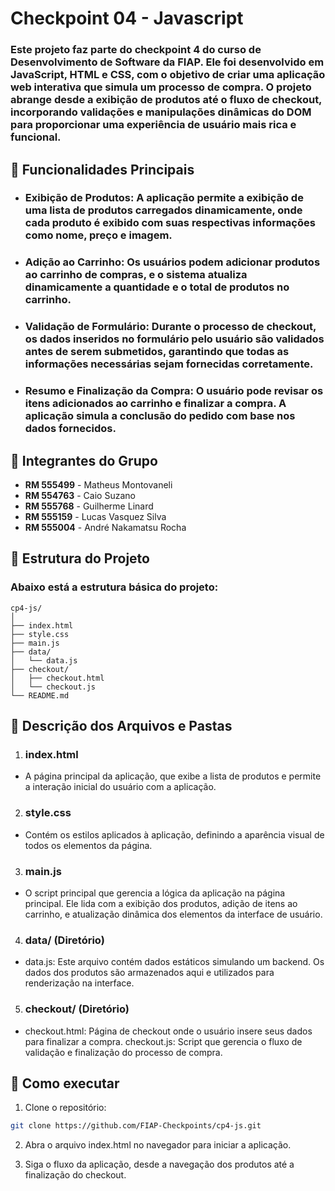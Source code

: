 # Checkpoint 04 - Javascript

### Este projeto faz parte do checkpoint 4 do curso de Desenvolvimento de Software da FIAP. Ele foi desenvolvido em JavaScript, HTML e CSS, com o objetivo de criar uma aplicação web interativa que simula um processo de compra. O projeto abrange desde a exibição de produtos até o fluxo de checkout, incorporando validações e manipulações dinâmicas do DOM para proporcionar uma experiência de usuário mais rica e funcional.

## 🚀 Funcionalidades Principais

- <h3>Exibição de Produtos: A aplicação permite a exibição de uma lista de produtos carregados dinamicamente, onde cada produto é exibido com suas respectivas informações como nome, preço e imagem.</h3>

- <h3>Adição ao Carrinho: Os usuários podem adicionar produtos ao carrinho de compras, e o sistema atualiza dinamicamente a quantidade e o total de produtos no carrinho.</h3>

- <h3>Validação de Formulário: Durante o processo de checkout, os dados inseridos no formulário pelo usuário são validados antes de serem submetidos, garantindo que todas as informações necessárias sejam fornecidas corretamente.</h3>

- <h3>Resumo e Finalização da Compra: O usuário pode revisar os itens adicionados ao carrinho e finalizar a compra. A aplicação simula a conclusão do pedido com base nos dados fornecidos.</h3>

## 👥 Integrantes do Grupo

- **RM 555499** - Matheus Montovaneli
- **RM 554763** - Caio Suzano
- **RM 555768** - Guilherme Linard
- **RM 555159** - Lucas Vasquez Silva
- **RM 555004** - André Nakamatsu Rocha

## 📁 Estrutura do Projeto

### Abaixo está a estrutura básica do projeto:

```
cp4-js/
│
├── index.html
├── style.css
├── main.js
├── data/
│   └── data.js
├── checkout/
│   ├── checkout.html
│   └── checkout.js
└── README.md
```

## 📖 Descrição dos Arquivos e Pastas

1. <h3>index.html</h3>

- A página principal da aplicação, que exibe a lista de produtos e permite a interação inicial do usuário com a aplicação.

2. <h3>style.css</h3>

- Contém os estilos aplicados à aplicação, definindo a aparência visual de todos os elementos da página.

3. <h3>main.js</h3>

- O script principal que gerencia a lógica da aplicação na página principal. Ele lida com a exibição dos produtos, adição de itens ao carrinho, e atualização dinâmica dos elementos da interface de usuário.

4. <h3>data/ (Diretório)</h3>

- data.js: Este arquivo contém dados estáticos simulando um backend. Os dados dos produtos são armazenados aqui e utilizados para renderização na interface.

5. <h3>checkout/ (Diretório)</h3>

- checkout.html: Página de checkout onde o usuário insere seus dados para finalizar a compra.
checkout.js: Script que gerencia o fluxo de validação e finalização do processo de compra.

## 🤖 Como executar

1. Clone o repositório:

```bash
git clone https://github.com/FIAP-Checkpoints/cp4-js.git
```

2. Abra o arquivo index.html no navegador para iniciar a aplicação.

3. Siga o fluxo da aplicação, desde a navegação dos produtos até a finalização do checkout.
